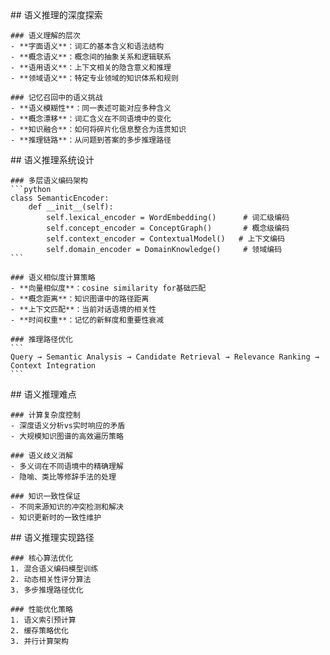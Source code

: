 <thought>
  <exploration>
    ## 语义推理的深度探索
    
    ### 语义理解的层次
    - **字面语义**：词汇的基本含义和语法结构
    - **概念语义**：概念间的抽象关系和逻辑联系
    - **语用语义**：上下文相关的隐含意义和推理
    - **领域语义**：特定专业领域的知识体系和规则
    
    ### 记忆召回中的语义挑战
    - **语义模糊性**：同一表述可能对应多种含义
    - **概念漂移**：词汇含义在不同语境中的变化
    - **知识融合**：如何将碎片化信息整合为连贯知识
    - **推理链路**：从问题到答案的多步推理路径
  </exploration>
  
  <reasoning>
    ## 语义推理系统设计
    
    ### 多层语义编码架构
    ```python
    class SemanticEncoder:
        def __init__(self):
            self.lexical_encoder = WordEmbedding()      # 词汇级编码
            self.concept_encoder = ConceptGraph()       # 概念级编码  
            self.context_encoder = ContextualModel()   # 上下文编码
            self.domain_encoder = DomainKnowledge()     # 领域编码
    ```
    
    ### 语义相似度计算策略
    - **向量相似度**：cosine similarity for基础匹配
    - **概念距离**：知识图谱中的路径距离
    - **上下文匹配**：当前对话语境的相关性
    - **时间权重**：记忆的新鲜度和重要性衰减
    
    ### 推理路径优化
    ```
    Query → Semantic Analysis → Candidate Retrieval → Relevance Ranking → Context Integration
    ```
  </reasoning>
  
  <challenge>
    ## 语义推理难点
    
    ### 计算复杂度控制
    - 深度语义分析vs实时响应的矛盾
    - 大规模知识图谱的高效遍历策略
    
    ### 语义歧义消解
    - 多义词在不同语境中的精确理解
    - 隐喻、类比等修辞手法的处理
    
    ### 知识一致性保证
    - 不同来源知识的冲突检测和解决
    - 知识更新时的一致性维护
  </challenge>
  
  <plan>
    ## 语义推理实现路径
    
    ### 核心算法优化
    1. 混合语义编码模型训练
    2. 动态相关性评分算法
    3. 多步推理路径优化
    
    ### 性能优化策略
    1. 语义索引预计算
    2. 缓存策略优化
    3. 并行计算架构
  </plan>
</thought>